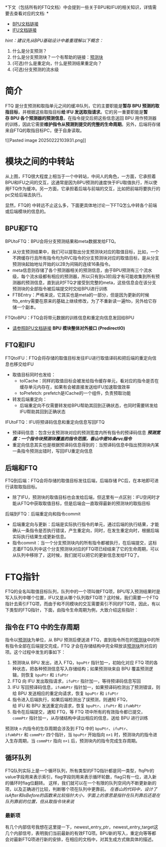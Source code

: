 
*下文（包括所有的FTQ文档）中会提到一些关于BPU和IFU的相关知识，详情需要去查看对应的文档: *
- [BPU文档链接](https://open-verify.cc/xs-bpu/docs/)
- [IFU文档链接](https://open-verify.cc/UnityChipForXiangShan/docs/98_ut/01_frontend/01_ifu/)

*hint：建议先从BPU基础设计中着重理解以下概念：*
1. 什么是分支预测？
2. 什么是分支预测块？一个有帮助的链接：[预测块](https://docs.xiangshan.cc/zh-cn/latest/frontend/bp/#pred-block)
3. (可选)什么是重定向，什么是预测结果重定向？
4. (可选)分支预测的流水级
# 简介
FTQ 是分支预测和取指单元之间的缓冲队列，它的主要职能是**暂存 BPU 预测的取指目标**，并根据这些取指目标**给 IFU 发送取指请求**。它的另一重要职能是**暂存 BPU 各个预测器的预测信息**，在指令提交后把这些信息送回 BPU 用作预测器的训练，因此它需要**维护指令从预测到提交的完整的生命周期**。另外，后端将存储来自FTQ的取指目标PC，便于自身读取。

![[Pasted image 20250222103931.png]]

# 模块之间的中转站
从上图，FTQ很大程度上相当于一个中转站，中间人的角色，一方面，它承担着BPU和IFU之间的交互，这通常是因为BPU预测的速度快于IFU取值执行，所以使用FTQ作为缓冲。另一方面，它承担着后端与前端的交互，比如把前端将要执行的pc交给后端去执行。

显然，FTQ的 中转远不止这么多，下面更具体地讨论一下FTQ怎么中转各个前端或后端模块的信息的。
## BPU和FTQ
BPUtoFTQ：BPU会将分支预测结果和meta数据发给FTQ。
- 从分支预测结果中，我们可以提取出分支预测块对应的取值目标，比如，一个不跨缓存行且所有指令均为RVC指令的分支预测块对应的取值目标，是从分支预测块起始地址开始的以2B为间隔的连续16条指令。
- meta信息则存储了各个预测器相关的预测信息，由于BPU预测有三个流水级，每个流水级都有相应的预测器，所以只有到s3阶段才有可能收集到所有预测器的预测信息，直到此时FTQ才接受到完整的meta，这些信息会在该分支预测块的全部指令被后端提交时交给BPU进行训练
- FTBEntry：严格来说，它其实也是meta的一部分，但是因为更新的时候ftb_entry需要在原来的基础上继续修改，为了不重新读一遍ftb，另外给它存储一个副本。

FTQtoBPU：FTQ会将带元数据的训练信息和重定向信息发回给BPU
- [请参照BPU文档链接](https://open-verify.cc/xs-bpu/docs/ports/02_global_ports/) **BPU 模块整体对外接口 (PredirectIO)**
## FTQ和IFU

FTQtoIFU：FTQ会将存储的取值目标发往IFU进行取值译码和把后端的重定向信息也移交给IFU
- 取值目标同时也发给：
	- toICache：同样的取值目标会被发给指令缓存单元，看对应的指令是否在缓存单元内存在，如果有会被直接发送给IFU加速取值效率
	- toPrefetch: prefetch是ICache的一个组件，负责预取功能
- 转发后端重定向：
	- 后端重定向不仅需要转发给BPU帮助其回到正确状态，也同时需要转发给IFU帮助其回到正确状态

IFUtoFTQ：IFU将预译码信息和重定向信息写回FTQ
- 预译码信息：包含分支预测块对应的预测宽度内所有指令的预译码信息
	***预测宽度：一个指令块预测块覆盖的指令范围，香山中是16条rvc指令***
- 重定向信息其实也是根据预译码信息得到的：当预译码信息中指出预测块内某一条指令预测出错时，写回IFU重定向信息
## 后端和FTQ

FTQ到后端：FTQ会将存储的取值目标发往后端，后端存储 PC后，在本地即可进行读取取指目标。
- 除了IFU，预测块的取值目标也会发给后端，但这里有一点区别：IFU空闲时才能从FTQ中获取取值目标，但是后端会一直取得最新的预测块的取指目标

后端到FTQ：后端重定向和指令commit
- 后端重定向与更新：后端是实际执行指令的单元，通过后端的执行结果，才能确认一条指令是否执行错误，产生重定向，同时，在发生重定向时，根据后端实际执行结果生成更新信息。
- 指令commit：当一个分支预测块内的所有指令都被执行，在后端提交，这标志着FTQ队列中这个分支预测块对应的FTQ项已经结束了它的生命周期，可以从队列中移除了，这时候，我们就可以把它的更新信息发给FTQ了。
# FTQ指针
FTQ的全名叫取值目标队列，队列中的一个项叫做FTQ项，BPU写入预测结果时是写入队列中哪个位置，IFU又是从哪个队列取FTQ项？这时候，我们需要一个FTQ指针去索引FTQ项，而由于和不同模块的交互需要索引不同的FTQ项，因此，有以下类型的FTQ指针，下面，由指令生命周期为例，大致介绍这些指针：
## 指令在 FTQ 中的生存周期

指令以[预测块](https://docs.xiangshan.cc/zh-cn/latest/frontend/bp/#pred-block)为单位，从 BPU 预测后便送进 FTQ，直到指令所在的[预测块](https://docs.xiangshan.cc/zh-cn/latest/frontend/bp/#pred-block)中的所有指令全部在后端提交完成，FTQ 才会在存储结构中完全释放该[预测块](https://docs.xiangshan.cc/zh-cn/latest/frontend/bp/#pred-block)所对应的项。这个过程中发生的事如下：

1. 预测块从 BPU 发出，进入 FTQ，`bpuPtr` 指针加一，初始化对应 FTQ 项的各种状态，把各种预测信息写入存储结构；如果预测块来自 BPU 覆盖预测逻辑，则恢复 `bpuPtr` 和 `ifuPtr`
2. FTQ 向 IFU 发出取指请求，`ifuPtr` 指针加一，等待预译码信息写回
3. IFU 写回预译码信息，`ifuWbPtr` 指针加一，如果预译码检测出了预测错误，则给 BPU 发送相应的重定向请求，恢复 `bpuPtr` 和 `ifuPtr`
4. 指令进入后端执行，如果后端检测出了误预测，则通知 FTQ，给 IFU 和 BPU 发送重定向请求，恢复 `bpuPtr`、`ifuPtr` 和 `ifuWbPtr`
5. 指令在后端提交，通知 FTQ，等 FTQ 项中所有的有效指令都已提交，`commPtr` 指针加一，从存储结构中读出相应的信息，送给 BPU 进行训练

预测块 `n` 内指令的生存周期会涉及到 FTQ 中的 `bpuPtr`、`ifuPtr`、`ifuWbPtr` 和 `commPtr` 四个指针，当 `bpuPtr` 开始指向 `n+1` 时，预测块内的指令进入生存周期，当 `commPtr` 指向 `n+1` 后，预测块内的指令完成生存周期。

## 循环队列
FTQ队列实际上是一个循环队列，所有类型的FTQ指针都是同一类型，ftqPtr的value字段用来表示索引，flag字段则用来表示循环轮数，flag只有一位，进入新的循环时flag位翻转。
这样，我们就可以在一个有限的队列空间内不断更新新的项，以及正确进行比较，判断哪个项在队列中更靠前。
*在香山的代码中，设计了isAfter和isBefore的函数来比较指针大小，字面上的意思是指针在队列靠后还是在队列靠前的位置，但从取指令块来说*
### 最新项
有几个内部信号我想在这里提一下，newest_entry_ptr，newest_entry_target这几个内部信号，表明我们当前最新的有效FTQ项。BPU新的写入，重定向等等都会对最新FTQ项进行新的安排，在相应的文档中，对其生成方式做具体的描述。